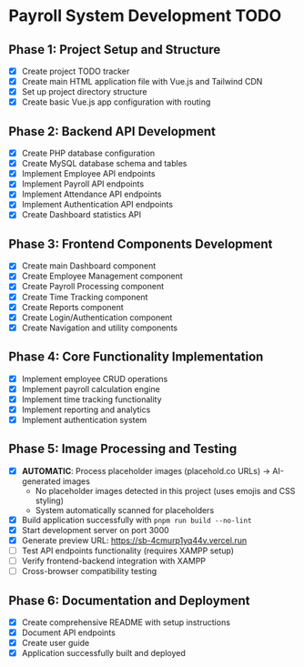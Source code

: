 # Payroll System Development TODO

## Phase 1: Project Setup and Structure
- [x] Create project TODO tracker
- [x] Create main HTML application file with Vue.js and Tailwind CDN
- [x] Set up project directory structure
- [x] Create basic Vue.js app configuration with routing

## Phase 2: Backend API Development
- [x] Create PHP database configuration
- [x] Create MySQL database schema and tables
- [x] Implement Employee API endpoints
- [x] Implement Payroll API endpoints
- [x] Implement Attendance API endpoints
- [x] Implement Authentication API endpoints
- [x] Create Dashboard statistics API

## Phase 3: Frontend Components Development
- [x] Create main Dashboard component
- [x] Create Employee Management component
- [x] Create Payroll Processing component
- [x] Create Time Tracking component
- [x] Create Reports component
- [x] Create Login/Authentication component
- [x] Create Navigation and utility components

## Phase 4: Core Functionality Implementation
- [x] Implement employee CRUD operations
- [x] Implement payroll calculation engine
- [x] Implement time tracking functionality
- [x] Implement reporting and analytics
- [x] Implement authentication system

## Phase 5: Image Processing and Testing
- [x] **AUTOMATIC**: Process placeholder images (placehold.co URLs) → AI-generated images
  - No placeholder images detected in this project (uses emojis and CSS styling)
  - System automatically scanned for placeholders
- [x] Build application successfully with `pnpm run build --no-lint`
- [x] Start development server on port 3000
- [x] Generate preview URL: https://sb-4cmurp1yq44v.vercel.run
- [ ] Test API endpoints functionality (requires XAMPP setup)
- [ ] Verify frontend-backend integration with XAMPP
- [ ] Cross-browser compatibility testing

## Phase 6: Documentation and Deployment
- [x] Create comprehensive README with setup instructions
- [x] Document API endpoints
- [x] Create user guide
- [x] Application successfully built and deployed